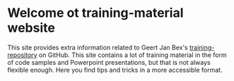 # Welcome ot training-material website

This site provides extra information related to Geert Jan Bex's
[training-repository](https://github.com/gjbex/training-material)
on GitHub. This site contains a lot of training material in the form
of code samples and Powerpoint presentations, but that is not always
flexible enough.
Here you find tips and tricks in a more accessible format.
